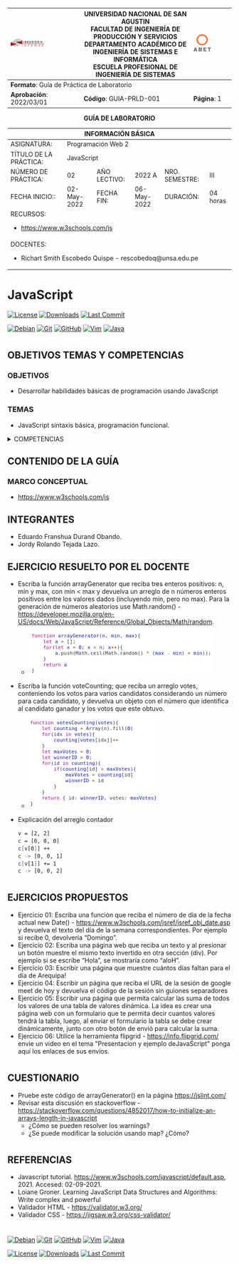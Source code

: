 <div align="center">
<table>
    <theader>
        <tr>
            <td><img src="https://github.com/rescobedoq/pw2/blob/main/epis.png?raw=true" alt="EPIS" style="width:50%; height:auto"/></td>
            <th>
                <span style="font-weight:bold;">UNIVERSIDAD NACIONAL DE SAN AGUSTIN</span><br />
                <span style="font-weight:bold;">FACULTAD DE INGENIERÍA DE PRODUCCIÓN Y SERVICIOS</span><br />
                <span style="font-weight:bold;">DEPARTAMENTO ACADÉMICO DE INGENIERÍA DE SISTEMAS E INFORMÁTICA</span><br />
                <span style="font-weight:bold;">ESCUELA PROFESIONAL DE INGENIERÍA DE SISTEMAS</span>
            </th>
            <td><img src="https://github.com/rescobedoq/pw2/blob/main/abet.png?raw=true" alt="ABET" style="width:50%; height:auto"/></td>
        </tr>
    </theader>
    <tbody>
        <tr><td colspan="3"><span style="font-weight:bold;">Formato</span>: Guía de Práctica de Laboratorio</td></tr>
        <tr><td><span style="font-weight:bold;">Aprobación</span>:  2022/03/01</td><td><span style="font-weight:bold;">Código</span>: GUIA-PRLD-001</td><td><span style="font-weight:bold;">Página</span>: 1</td></tr>
    </tbody>
</table>
</div>

<div align="center">
<span style="font-weight:bold;">GUÍA DE LABORATORIO</span><br />
</div>


<table>
<theader>
<tr><th colspan="6">INFORMACIÓN BÁSICA</th></tr>
</theader>
<tbody>
<tr><td>ASIGNATURA:</td><td colspan="5">Programación Web 2</td></tr>
<tr><td>TÍTULO DE LA PRÁCTICA:</td><td colspan="5">JavaScript</td></tr>
<tr>
<td>NÚMERO DE PRÁCTICA:</td><td>02</td><td>AÑO LECTIVO:</td><td>2022 A</td><td>NRO. SEMESTRE:</td><td>III</td>
</tr>
<tr>
<td>FECHA INICIO::</td><td>02-May-2022</td><td>FECHA FIN:</td><td>06-May-2022</td><td>DURACIÓN:</td><td>04 horas</td>
</tr>
<tr><td colspan="6">RECURSOS:
    <ul>
        <li><a href="https://www.w3schools.com/js">https://www.w3schools.com/js</a></li>        
    </ul>
</td>
</<tr>
<tr><td colspan="6">DOCENTES:
<ul>
<li>Richart Smith Escobedo Quispe - rescobedoq@unsa.edu.pe</li>
</ul>
</td>
</<tr>
</tdbody>
</table>

# JavaScript

[![License][license]][license-file]
[![Downloads][downloads]][releases]
[![Last Commit][last-commit]][releases]

[![Debian][Debian]][debian-site]
[![Git][Git]][git-site]
[![GitHub][GitHub]][github-site]
[![Vim][Vim]][vim-site]
[![Java][Java]][java-site]

#

## OBJETIVOS TEMAS Y COMPETENCIAS

### OBJETIVOS

- Desarrollar habilidades básicas de programación usando JavaScript

### TEMAS
- JavaScript sintaxis básica, programación funcional.

<details>
<summary>COMPETENCIAS</summary>

- C.c Diseña responsablemente sistemas, componentes o procesos para satisfacer necesidades dentro de restricciones realistas: económicas, medio ambientales, sociales, políticas, éticas, de salud, de seguridad, manufacturación y sostenibilidad.
- C.m Construye responsablemente soluciones siguiendo un proceso adecuado llevando a cabo las pruebas ajustada a los recursos disponibles del cliente.
- C.p Aplica de forma flexible técnicas, métodos, principios, normas, estándares y herramientas de ingeniería necesarias para la construcción de software e implementación de sistemas de información.

</details>

## CONTENIDO DE LA GUÍA

### MARCO CONCEPTUAL

- https://www.w3schools.com/js

## INTEGRANTES

- Eduardo Franshua Durand Obando.
- Jordy Rolando Tejada Lazo.

## EJERCICIO RESUELTO POR EL DOCENTE
- Escriba la función arrayGenerator que reciba tres enteros positivos: n, min y max, con min < max y devuelva un arreglo de n números enteros positivos entre los valores dados (incluyendo min, pero no max). Para la generación de números aleatorios use Math.random() - https://developer.mozilla.org/en-US/docs/Web/JavaScript/Reference/Global_Objects/Math/random.

    - ![arrayGenerator.js](Img/arrayGenerator.js.png)

- Escriba la función voteCounting; que reciba un arreglo votes, conteniendo los votos para varios candidatos considerando un número para cada candidato, y devuelva un objeto con el número que identifica al candidato ganador y los votos que este obtuvo.

     - ![votesCounting.js](Img/votesCounting.js.png)

- Explicación del arreglo contador
    ```sh
    v = [2, 2]
    c = [0, 0, 0]
    c[v[0]] ++
    c -> [0, 0, 1]
    c[v[1]] += 1
    c -> [0, 0, 2]
    ```

#

## EJERCICIOS PROPUESTOS
- Ejercicio 01: Escriba una función que reciba el número de día de la fecha actual new Date() - https://www.w3schools.com/jsref/jsref_obj_date.asp  y devuelva el texto del día de la semana correspondientes. Por ejemplo si recibe 0, devolvería “Domingo”.
- Ejercicio 02: Escriba una página web que reciba un texto y al presionar un botón muestre el mismo texto invertido en otra sección (div). Por ejemplo si se escribe “Hola”, se mostraría como “aloH”.
- Ejercicio 03: Escribir una página que muestre cuántos días faltan para el día de Arequipa!
- Ejercicio 04: Escribir un página que reciba el URL de la sesión de google meet de hoy y devuelva el código de la sesión sin guiones separadores
- Ejercicio 05: Escribir una página que permita calcular las suma de todos los valores de una tabla de valores dinámica. La idea es crear una página web con un formulario que te permita decir cuantos valores tendrá la tabla, luego, al enviar el formulario la tabla se debe crear dinámicamente, junto con otro botón de envió para calcular la suma.
- Ejercicio 06: Utilice la herramienta flipgrid - https://info.flipgrid.com/ envie un video en el tema "Presentacion y ejemplo deJavaScript" ponga aquí los enlaces de sus envíos.
#

## CUESTIONARIO
- Pruebe este código de arrayGenerator() en la página https://jslint.com/
- Revisar esta discusión en stackoverflow - https://stackoverflow.com/questions/4852017/how-to-initialize-an-arrays-length-in-javascript
    - ¿Cómo se pueden resolver los warnings?
    - ¿Se puede modificar la solución usando map? ¿Cómo?


#

## REFERENCIAS
- Javascript tutorial. https://www.w3schools.com/javascript/default.asp, 2021. Accesed: 02-09-2021.
- Loiane Groner. Learning JavaScript Data Structures and Algorithms: Write complex and powerful
- Validador HTML - https://validator.w3.org/
- Validador CSS - https://jigsaw.w3.org/css-validator/

#

[license]: https://img.shields.io/github/license/rescobedoq/pw2?label=rescobedoq
[license-file]: https://github.com/rescobedoq/pw2/blob/main/LICENSE

[downloads]: https://img.shields.io/github/downloads/rescobedoq/pw2/total?label=Downloads
[releases]: https://github.com/rescobedoq/pw2/releases/

[last-commit]: https://img.shields.io/github/last-commit/rescobedoq/pw2?label=Last%20Commit

[Debian]: https://img.shields.io/badge/Debian-D70A53?style=for-the-badge&logo=debian&logoColor=white
[debian-site]: https://www.debian.org/index.es.html

[Git]: https://img.shields.io/badge/git-%23F05033.svg?style=for-the-badge&logo=git&logoColor=white
[git-site]: https://git-scm.com/

[GitHub]: https://img.shields.io/badge/github-%23121011.svg?style=for-the-badge&logo=github&logoColor=white
[github-site]: https://github.com/

[Vim]: https://img.shields.io/badge/VIM-%2311AB00.svg?style=for-the-badge&logo=vim&logoColor=white
[vim-site]: https://www.vim.org/

[Java]: https://img.shields.io/badge/java-%23ED8B00.svg?style=for-the-badge&logo=java&logoColor=white
[java-site]: https://docs.oracle.com/javase/tutorial/


[![Debian][Debian]][debian-site]
[![Git][Git]][git-site]
[![GitHub][GitHub]][github-site]
[![Vim][Vim]][vim-site]
[![Java][Java]][java-site]

[![License][license]][license-file]
[![Downloads][downloads]][releases]
[![Last Commit][last-commit]][releases]